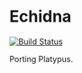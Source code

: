 # Echidna

[![Build Status](https://travis-ci.org/phawthorne/echidna.svg?branch=master)](https://travis-ci.org/phawthorne/echidna)

Porting Platypus.
